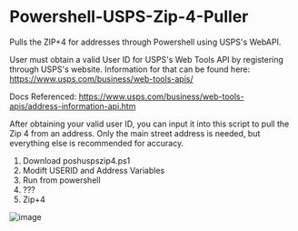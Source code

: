 # Powershell-USPS-Zip-4-Puller
Pulls the ZIP+4 for addresses through Powershell using USPS's WebAPI.

User must obtain a valid User ID for USPS's Web Tools API by registering through USPS's website. Information for that can be found here: https://www.usps.com/business/web-tools-apis/

Docs Referenced: https://www.usps.com/business/web-tools-apis/address-information-api.htm

After obtaining your valid user ID, you can input it into this script to pull the Zip 4 from an address. Only the main street address is needed, but everything else is recommended for accuracy.

1. Download poshuspszip4.ps1
2. Modift USERID and Address Variables
3. Run from powershell
4. ???
5. Zip+4

![image](https://user-images.githubusercontent.com/20601593/125591594-5196f76c-749d-47bb-9725-eb87be49846d.png)
